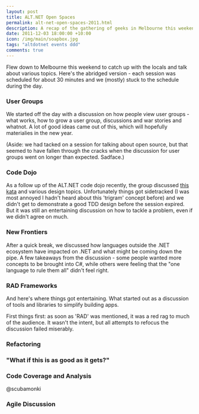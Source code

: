```yaml
--- 
layout: post
title: ALT.NET Open Spaces
permalink: alt-net-open-spaces-2011.html
description: A recap of the gathering of geeks in Melbourne this weekend.
date: 2011-12-03 18:00:00 +10:00
icon: /img/main/soapbox.jpg
tags: "altdotnet events ddd"
comments: true
---
```


Flew down to Melbourne this weekend to catch up with the locals and talk about various topics. Here's the abridged version - each session was scheduled for about 30 minutes and we (mostly) stuck to the schedule during the day.

### User Groups

We started off the day with a discussion on how people view user groups - what works, how to grow a user group, discussions and war stories and whatnot. A lot of good ideas came out of this, which will hopefully materialies in the new year.

(Aside: we had tacked on a session for talking about open source, but that seemed to have fallen through the cracks when the discussion for user groups went on longer than expected. Sadface.)

### Code Dojo

As a follow up of the ALT.NET code dojo recently, the group discussed [this kata](http://codekata.pragprog.com/2007/01/kata_fourteen_t.html) and various design topics. Unfortunately things got sidetracked (I was most annoyed I hadn't heard about this 'trigram' concept before) and we didn't get to demonstrate a good TDD design before the session expired. But it was still an entertaining discussion on how to tackle a problem, even if we didn't agree on much.

### New Frontiers

After a quick break, we discussed how languages outside the .NET ecosystem have impacted on .NET and what might be coming down the pipe. A few takeaways from the discussion - some people wanted more concepts to be brought into C#, while others were feeling that the "one language to rule them all" didn't feel right.

### RAD Frameworks

And here's where things got entertaining. What started out as a discussion of tools and libraries to simplify building apps. 

First things first: as soon as 'RAD' was mentioned, it was a red rag to much of the audience. It wasn't the intent, but all attempts to refocus the discussion failed miserably.


### Refactoring

### "What if this is as good as it gets?"

### Code Coverage and Analysis

@scubamonki

### Agile Discussion